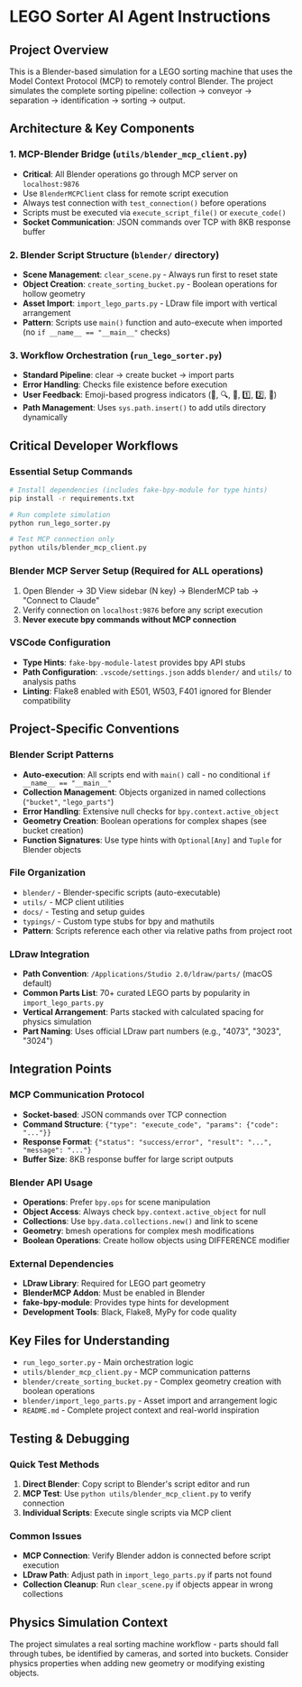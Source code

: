 # LEGO Sorter AI Agent Instructions

## Project Overview

This is a Blender-based simulation for a LEGO sorting machine that uses the Model Context Protocol (MCP) to remotely control Blender. The project simulates the complete sorting pipeline: collection → conveyor → separation → identification → sorting → output.

## Architecture & Key Components

### 1. MCP-Blender Bridge (`utils/blender_mcp_client.py`)

- **Critical**: All Blender operations go through MCP server on `localhost:9876`
- Use `BlenderMCPClient` class for remote script execution
- Always test connection with `test_connection()` before operations
- Scripts must be executed via `execute_script_file()` or `execute_code()`
- **Socket Communication**: JSON commands over TCP with 8KB response buffer

### 2. Blender Script Structure (`blender/` directory)

- **Scene Management**: `clear_scene.py` - Always run first to reset state
- **Object Creation**: `create_sorting_bucket.py` - Boolean operations for hollow geometry
- **Asset Import**: `import_lego_parts.py` - LDraw file import with vertical arrangement
- **Pattern**: Scripts use `main()` function and auto-execute when imported (no `if __name__ == "__main__"` checks)

### 3. Workflow Orchestration (`run_lego_sorter.py`)

- **Standard Pipeline**: clear → create bucket → import parts
- **Error Handling**: Checks file existence before execution
- **User Feedback**: Emoji-based progress indicators (🧱, 🔍, 🎯, 1️⃣, 2️⃣, 🎉)
- **Path Management**: Uses `sys.path.insert()` to add utils directory dynamically

## Critical Developer Workflows

### Essential Setup Commands

```bash
# Install dependencies (includes fake-bpy-module for type hints)
pip install -r requirements.txt

# Run complete simulation
python run_lego_sorter.py

# Test MCP connection only
python utils/blender_mcp_client.py
```

### Blender MCP Server Setup (Required for ALL operations)

1. Open Blender → 3D View sidebar (N key) → BlenderMCP tab → "Connect to Claude"
2. Verify connection on `localhost:9876` before any script execution
3. **Never execute bpy commands without MCP connection**

### VSCode Configuration

- **Type Hints**: `fake-bpy-module-latest` provides bpy API stubs
- **Path Configuration**: `.vscode/settings.json` adds `blender/` and `utils/` to analysis paths
- **Linting**: Flake8 enabled with E501, W503, F401 ignored for Blender compatibility

## Project-Specific Conventions

### Blender Script Patterns

- **Auto-execution**: All scripts end with `main()` call - no conditional `if __name__ == "__main__"`
- **Collection Management**: Objects organized in named collections (`"bucket"`, `"lego_parts"`)
- **Error Handling**: Extensive null checks for `bpy.context.active_object`
- **Geometry Creation**: Boolean operations for complex shapes (see bucket creation)
- **Function Signatures**: Use type hints with `Optional[Any]` and `Tuple` for Blender objects

### File Organization

- `blender/` - Blender-specific scripts (auto-executable)
- `utils/` - MCP client utilities
- `docs/` - Testing and setup guides
- `typings/` - Custom type stubs for bpy and mathutils
- **Pattern**: Scripts reference each other via relative paths from project root

### LDraw Integration

- **Path Convention**: `/Applications/Studio 2.0/ldraw/parts/` (macOS default)
- **Common Parts List**: 70+ curated LEGO parts by popularity in `import_lego_parts.py`
- **Vertical Arrangement**: Parts stacked with calculated spacing for physics simulation
- **Part Naming**: Uses official LDraw part numbers (e.g., "4073", "3023", "3024")

## Integration Points

### MCP Communication Protocol

- **Socket-based**: JSON commands over TCP connection
- **Command Structure**: `{"type": "execute_code", "params": {"code": "..."}}`
- **Response Format**: `{"status": "success/error", "result": "...", "message": "..."}`
- **Buffer Size**: 8KB response buffer for large script outputs

### Blender API Usage

- **Operations**: Prefer `bpy.ops` for scene manipulation
- **Object Access**: Always check `bpy.context.active_object` for null
- **Collections**: Use `bpy.data.collections.new()` and link to scene
- **Geometry**: bmesh operations for complex mesh modifications
- **Boolean Operations**: Create hollow objects using DIFFERENCE modifier

### External Dependencies

- **LDraw Library**: Required for LEGO part geometry
- **BlenderMCP Addon**: Must be enabled in Blender
- **fake-bpy-module**: Provides type hints for development
- **Development Tools**: Black, Flake8, MyPy for code quality

## Key Files for Understanding

- `run_lego_sorter.py` - Main orchestration logic
- `utils/blender_mcp_client.py` - MCP communication patterns
- `blender/create_sorting_bucket.py` - Complex geometry creation with boolean operations
- `blender/import_lego_parts.py` - Asset import and arrangement logic
- `README.md` - Complete project context and real-world inspiration

## Testing & Debugging

### Quick Test Methods

1. **Direct Blender**: Copy script to Blender's script editor and run
2. **MCP Test**: Use `python utils/blender_mcp_client.py` to verify connection
3. **Individual Scripts**: Execute single scripts via MCP client

### Common Issues

- **MCP Connection**: Verify Blender addon is connected before script execution
- **LDraw Path**: Adjust path in `import_lego_parts.py` if parts not found
- **Collection Cleanup**: Run `clear_scene.py` if objects appear in wrong collections

## Physics Simulation Context

The project simulates a real sorting machine workflow - parts should fall through tubes, be identified by cameras, and sorted into buckets. Consider physics properties when adding new geometry or modifying existing objects.
